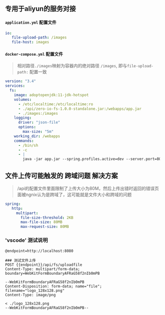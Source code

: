 ## 专用于aliyun的服务对接

#### `application.yml` 配置文件

```yaml
io:
   file-upload-path: /images
   file-host: images
```

#### `docker-compose.yml` 配置文件
> 相对路径`./images`映射为容器内的绝对路径 `/images`, 即与`file-upload-path:` 配置一致
```yaml
version: "3.4"
services:
  fs:
    image: adoptopenjdk:11-jdk-hotspot
    volumes: 
      - /etc/localtime:/etc/localtime:ro
	  - ./api/zero-io-fs-1.0.0-standalone.jar:/webapps/app.jar
      - ./images:/images
    logging:
      driver: "json-file"
      options:
        max-size: "5m"	  
	working_dir: /webapps
	commands:
	  - /bin/sh
	  - -c 
	  - |
	    java -jar app.jar --spring.profiles.active=dev --server.port=8080
```


## 文件上传可能触发的 **跨域问题** 解决方案

> /api的配置文件里面限制了上传大小为80M，然后上传出错时返回的错误页面被ngnix认为是跨域了，这可能就是文件大小和跨域的问题

```yml
spring:
   http:
     multipart:
       file-size-threshold: 2KB
       max-file-size: 80MB
       max-request-size: 80MB
```


### 'vscode' 测试说明 

```http
@endpoint=http://localhost:8080

### 测试文件上传
POST {{endpoint}}/api/fs/uploadfile
Content-Type: multipart/form-data; boundary=WebKitFormBoundaryAFRaG58f2nIb0mPB

--WebKitFormBoundaryAFRaG58f2nIb0mPB
Content-Disposition: form-data; name="file"; filename="logo_128x128.png"
Content-Type: image/png

< ./logo_128x128.png
--WebKitFormBoundaryAFRaG58f2nIb0mPB--

```
